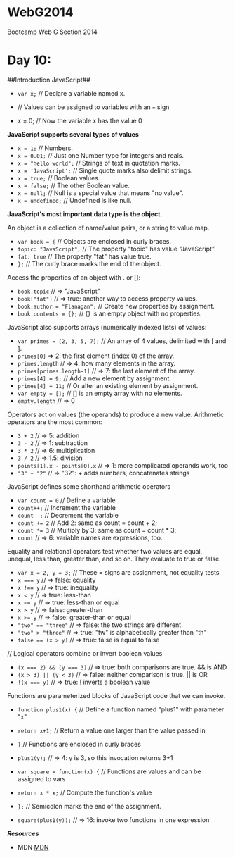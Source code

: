 WebG2014
========

Bootcamp Web G Section 2014


Day 10:
=========================

##Introduction JavaScript##

- `var x;` // Declare a variable named x.

- // Values can be assigned to variables with an `=` sign
- x = 0; // Now the variable x has the value 0

**JavaScript supports several types of values**
- `x = 1;` // Numbers.
- `x = 0.01;` // Just one Number type for integers and reals.
- `x = "hello world";` // Strings of text in quotation marks.
- `x = 'JavaScript';` // Single quote marks also delimit strings.
- `x = true;` // Boolean values.
- `x = false;` // The other Boolean value.
- `x = null;` // Null is a special value that means "no value".
- `x = undefined;` // Undefined is like null.


**JavaScript's most important data type is the object.**

An object is a collection of name/value pairs, or a string to value map.

- `var book = {`			// Objects are enclosed in curly braces.
- `topic: "JavaScript",` 	// The property "topic" has value "JavaScript". 
- `fat: true` 				// The property "fat" has value true.
- `};`						// The curly brace marks the end of the object.

Access the properties of an object with . or []:

- `book.topic`   // => "JavaScript"
- `book["fat"]` // => true: another way to access property values.
- `book.author = "Flanagan";` // Create new properties by assignment.
- `book.contents = {};` // {} is an empty object with no properties.

JavaScript also supports arrays (numerically indexed lists) of values:
- `var primes = [2, 3, 5, 7];` // An array of 4 values, delimited with [ and ].
- `primes[0]` => 2: the first element (index 0) of the array.
- `primes.length` // => 4: how many elements in the array.
- `primes[primes.length-1]` // => 7: the last element of the array.
- `primes[4] = 9;` // Add a new element by assignment.
- `primes[4] = 11;` // Or alter an existing element by assignment.
- `var empty = [];` // [] is an empty array with no elements.
- `empty.length` // => 0

Operators act on values (the operands) to produce a new value. Arithmetic operators are the most common:

- `3 + 2` // => 5: addition
- `3 - 2` // => 1: subtraction
- `3 * 2` // => 6: multiplication
- `3 / 2` // => 1.5: division
- `points[1].x - points[0].x` // => 1: more complicated operands work, too
- `"3" + "2"` // => "32": + adds numbers, concatenates strings

JavaScript defines some shorthand arithmetic operators
- `var count = 0` // Define a variable
- `count++;` // Increment the variable
- `count--;` // Decrement the variable
- `count += 2` // Add 2: same as count = count + 2;
- `count *= 3` // Multiply by 3: same as count = count * 3;
- `count` // => 6: variable names are expressions, too.

Equality and relational operators test whether two values are equal, unequal, less than, greater than, and so on. They evaluate to true or false.
- `var x = 2, y = 3;` // These = signs are assignment, not equality tests
- `x === y` // => false: equality
- `x !== y` // => true: inequality
- `x < y` // => true: less-than
- `x <= y` // => true: less-than or equal
- `x > y` // => false: greater-than
- `x >= y` // => false: greater-than or equal
- `"two" == "three"` // => false: the two strings are different
- `"two" > "three"` // => true: "tw" is alphabetically greater than "th"
- `false == (x > y)` // => true: false is equal to false

// Logical operators combine or invert boolean values
- `(x === 2) && (y === 3)` // => true: both comparisons are true. && is AND
- `(x > 3) || (y < 3)` // => false: neither comparison is true. || is OR
- `!(x === y)` // => true: ! inverts a boolean value


Functions are parameterized blocks of JavaScript code that we can invoke.

- `function plus1(x) {` // Define a function named "plus1" with parameter "x"
- `return x+1;` // Return a value one larger than the value passed in
- `}` // Functions are enclosed in curly braces

- `plus1(y);` // => 4: y is 3, so this invocation returns 3+1

- `var square = function(x) {` // Functions are values and can be assigned to vars
- `return x * x;` // Compute the function's value
- `};` // Semicolon marks the end of the assignment.

- `square(plus1(y));` // => 16: invoke two functions in one expression



***Resources***
- MDN [MDN](https://developer.mozilla.org/en-US/docs/Web/JavaScript)
